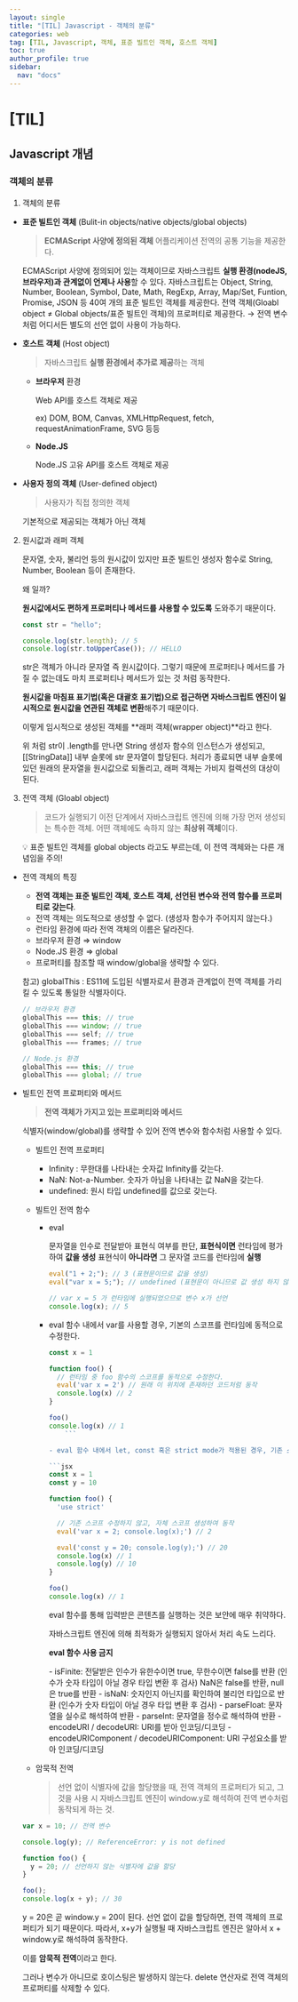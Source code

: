 ```yaml
---
layout: single
title: "[TIL] Javascript - 객체의 분류"
categories: web
tag: [TIL, Javascript, 객체, 표준 빌트인 객체, 호스트 객체]
toc: true
author_profile: true
sidebar:
  nav: "docs"
---
```


# [TIL]

## Javascript 개념

### 객체의 분류

1. 객체의 분류

- **표준 빌트인 객체** (Bulit-in objects/native objects/global objects)

  > **ECMAScript 사양에 정의된 객체**
  > 어플리케이션 전역의 공통 기능을 제공한다.

  ECMAScript 사양에 정의되어 있는 객체이므로 자바스크립트 **실행 환경(nodeJS, 브라우저)과 관계없이 언제나 사용**할 수 있다.
  자바스크립트는 Object, String, Number, Boolean, Symbol, Date, Math, RegExp, Array, Map/Set, Funtion, Promise, JSON 등 40여 개의 표준 빌트인 객체를 제공한다.
  전역 객체(Gloabl object ≠ Global objects/표준 빌트인 객체)의 프로퍼티로 제공한다.
  → 전역 변수처럼 어디서든 별도의 선언 없이 사용이 가능하다.

- **호스트 객체** (Host object)

  > 자바스크립트 **실행 환경에서 추가로 제공**하는 객체

  - **브라우저** 환경

    Web API를 호스트 객체로 제공

    ex) DOM, BOM, Canvas, XMLHttpRequest, fetch, requestAnimationFrame, SVG 등등

  - **Node.JS**

    Node.JS 고유 API를 호스트 객체로 제공

- **사용자 정의 객체** (User-defined object)

  > 사용자가 직접 정의한 객체

  기본적으로 제공되는 객체가 아닌 객체

2. 원시값과 래퍼 객체

   문자열, 숫자, 불리언 등의 원시값이 있지만 표준 빌트인 생성자 함수로 String, Number, Boolean 등이 존재한다.

   왜 일까?

   **원시값에서도 편하게 프로퍼티나 메서드를 사용할 수 있도록** 도와주기 때문이다.

   ```jsx
   const str = "hello";

   console.log(str.length); // 5
   console.log(str.toUpperCase()); // HELLO
   ```

   str은 객체가 아니라 문자열 즉 원시값이다.
   그렇기 때문에 프로퍼티나 메서드를 가질 수 없는데도 마치 프로퍼티나 메서드가 있는 것 처럼 동작한다.

   **원시값을 마침표 표기법(혹은 대괄호 표기법)으로 접근하면 자바스크립트 엔진이 일시적으로 원시값을 연관된 객체로 변환**해주기 때문이다.

   이렇게 임시적으로 생성된 객체를 **래퍼 객체(wrapper object)**라고 한다.

   위 처럼 str이 .length를 만나면 String 생성자 함수의 인스턴스가 생성되고,
   [[StringData]] 내부 슬롯에 str 문자열이 할당된다.
   처리가 종료되면 내부 슬롯에 있던 원래의 문자열을 원시값으로 되돌리고,
   래퍼 객체는 가비지 컬렉션의 대상이 된다.

3. 전역 객체 (Gloabl object)

   > 코드가 실행되기 이전 단계에서 자바스크립트 엔진에 의해 가장 먼저 생성되는 특수한 객체. 어떤 객체에도 속하지 않는 **최상위 객체**이다.

   <aside>
     💡 표준 빌트인 객체를 global objects 라고도 부르는데, 이 전역 객체와는 다른 개념임을 주의!
   </aside>

- 전역 객체의 특징

  - **전역 객체는 표준 빌트인 객체, 호스트 객체, 선언된 변수와 전역 함수를 프로퍼티로 갖는다**.
  - 전역 객체는 의도적으로 생성할 수 없다. (생성자 함수가 주어지지 않는다.)
  - 런타임 환경에 따라 전역 객체의 이름은 달라진다.
  - 브라우저 환경 ⇒ window
  - Node.JS 환경 ⇒ global
  - 프로퍼티를 참조할 때 window/global을 생략할 수 있다.

  참고) globalThis : ES11에 도입된 식별자로서 환경과 관계없이 전역 객체를 가리킬 수 있도록 통일한 식별자이다.

  ```jsx
  // 브라우저 환경
  globalThis === this; // true
  globalThis === window; // true
  globalThis === self; // true
  globalThis === frames; // true

  // Node.js 환경
  globalThis === this; // true
  globalThis === global; // true
  ```

- 빌트인 전역 프로퍼티와 메서드

  > **전역 객체가 가지고 있는 프로퍼티와 메서드**

  식별자(window/global)를 생략할 수 있어 전역 변수와 함수처럼 사용할 수 있다.

  - 빌트인 전역 프로퍼티
    - Infinity : 무한대를 나타내는 숫자값 Infinity를 갖는다.
    - NaN: Not-a-Number. 숫자가 아님을 나타내는 값 NaN을 갖는다.
    - undefined: 원시 타입 undefined를 값으로 갖는다.
  - 빌트인 전역 함수

    - eval

      문자열을 인수로 전달받아 표현식 여부를 판단,
      **표현식이면** 런타임에 평가하여 **값을 생성**
      표현식이 **아니라면** 그 문자열 코드를 런타임에 **실행**

      ```jsx
      eval("1 + 2;"); // 3 (표현문이므로 값을 생성)
      eval("var x = 5;"); // undefined (표현문이 아니므로 값 생성 하지 않음)

      // var x = 5 가 런타임에 실행되었으므로 변수 x가 선언
      console.log(x); // 5
      ```

    - eval 함수 내에서 var를 사용할 경우, 기본의 스코프를 런타임에 동적으로 수정한다.

      ````jsx
      const x = 1

      function foo() {
        // 런타임 중 foo 함수의 스코프를 동적으로 수정한다.
        eval('var x = 2') // 원래 이 위치에 존재하던 코드처럼 동작
        console.log(x) // 2
      }

      foo()
      console.log(x) // 1
          ```

      - eval 함수 내에서 let, const 혹은 strict mode가 적용된 경우, 기존 스코프를 수정하지 않고 eval 함수 자체 스코프를 생성하여 동작

      ```jsx
      const x = 1
      const y = 10

      function foo() {
        'use strict'

        // 기존 스코프 수정하지 않고, 자체 스코프 생성하여 동작
        eval('var x = 2; console.log(x);') // 2

        eval('const y = 20; console.log(y);') // 20
        console.log(x) // 1
        console.log(y) // 10
      }

      foo()
      console.log(x) // 1
      ````

      eval 함수를 통해 입력받은 콘텐츠를 실행하는 것은 보안에 매우 취약하다.

      자바스크립트 엔진에 의해 최적화가 실행되지 않아서 처리 속도 느리다.

      **eval 함수 사용 금지**

      \- isFinite: 전달받은 인수가 유한수이면 true, 무한수이면 false를 반환
      (인수가 숫자 타입이 아닐 경우 타입 변환 후 검사)
      NaN은 false를 반환, null은 true를 반환
      \- isNaN: 숫자인지 아닌지를 확인하여 불리언 타입으로 반환
      (인수가 숫자 타입이 아닐 경우 타입 변환 후 검사)
      \- parseFloat: 문자열을 실수로 해석하여 반환
      \- parseInt: 문자열을 정수로 해석하여 반환
      \- encodeURI / decodeURI: URI를 받아 인코딩/디코딩
      \- encodeURIComponent / decodeURIComponent: URI 구성요소를 받아 인코딩/디코딩

  - 암묵적 전역
    > 선언 없이 식별자에 값을 할당했을 때, 전역 객체의 프로퍼티가 되고, 그것을 사용 시 자바스크립트 엔진이 window.y로 해석하여 전역 변수처럼 동작되게 하는 것.

  ```jsx
  var x = 10; // 전역 변수

  console.log(y); // ReferenceError: y is not defined

  function foo() {
    y = 20; // 선언하지 않는 식별자에 값을 할당
  }

  foo();
  console.log(x + y); // 30
  ```

  y = 20은 곧 window.y = 20이 된다.
  선언 없이 값을 할당하면, 전역 객체의 프로퍼티가 되기 때문이다.
  따라서, x+y가 실행될 때 자바스크립트 엔진은 알아서 x + window.y로 해석하여 동작한다.

  이를 **암묵적 전역**이라고 한다.

  그러나 변수가 아니므로 호이스팅은 발생하지 않는다.
  delete 연산자로 전역 객체의 프로퍼티를 삭제할 수 있다.
